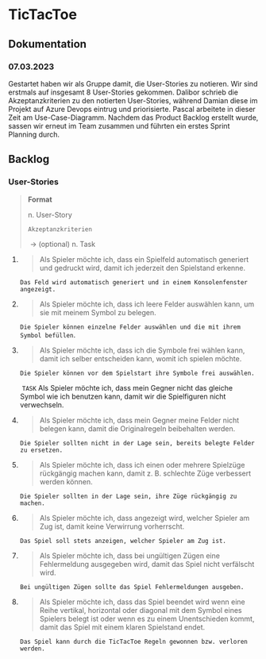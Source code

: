 # TicTacToe

## Dokumentation

### 07.03.2023

Gestartet haben wir als Gruppe damit, die User-Stories zu notieren. Wir sind erstmals auf insgesamt 8 User-Stories gekommen. Dalibor schrieb die Akzeptanzkriterien zu den notierten User-Stories, während Damian diese im Projekt auf Azure Devops eintrug und priorisierte. Pascal arbeitete in dieser Zeit am Use-Case-Diagramm. Nachdem das Product Backlog erstellt wurde, sassen wir erneut im Team zusammen und führten ein erstes Sprint Planning durch.

## Backlog

### User-Stories

> **Format**
>
> n. User-Story
>
> `Akzeptanzkriterien`
>
> ​	-> (optional) n. Task



1. > Als Spieler möchte ich, dass ein Spielfeld automatisch generiert und gedruckt wird, damit ich jederzeit den Spielstand erkenne.

   `Das Feld wird automatisch generiert und in einem Konsolenfenster angezeigt.`

   

2. > Als Spieler möchte ich, dass ich leere Felder auswählen kann, um sie mit meinem Symbol zu belegen.

   `Die Spieler können einzelne Felder auswählen und die mit ihrem Symbol befüllen`.

   

3. > Als Spieler möchte ich, dass ich die Symbole frei wählen kann, damit ich selber entscheiden kann, womit ich spielen möchte.

   `Die Spieler können vor dem Spielstart ihre Symbole frei auswählen.`

   ​		`TASK` Als Spieler möchte ich, dass mein Gegner nicht das gleiche Symbol wie ich benutzen kann, damit wir die Spielfiguren nicht verwechseln.

   

4. > Als Spieler möchte ich, dass mein Gegner meine Felder nicht belegen kann, damit die Originalregeln beibehalten werden.

   `Die Spieler sollten nicht in der Lage sein, bereits belegte Felder zu ersetzen.`

   

5. > Als Spieler möchte ich, dass ich einen oder mehrere Spielzüge rückgängig machen kann, damit z. B. schlechte Züge verbessert werden können.

   `Die Spieler sollten in der Lage sein, ihre Züge rückgängig zu machen.`

   

6. > Als Spieler möchte ich, dass angezeigt wird, welcher Spieler am Zug ist, damit keine Verwirrung vorherrscht.

   `Das Spiel soll stets anzeigen, welcher Spieler am Zug ist.`

   

7. > Als Spieler möchte ich, dass bei ungültigen Zügen eine Fehlermeldung ausgegeben wird, damit das Spiel nicht verfälscht wird.

   `Bei ungültigen Zügen sollte das Spiel Fehlermeldungen ausgeben.`

   

8. > Als Spieler möchte ich, dass das Spiel beendet wird wenn eine Reihe vertikal, horizontal oder diagonal mit dem Symbol eines Spielers belegt ist oder wenn es zu einem Unentschieden kommt, damit das Spiel mit einem klaren Spielstand endet.

   `Das Spiel kann durch die TicTacToe Regeln gewonnen bzw. verloren werden.`

